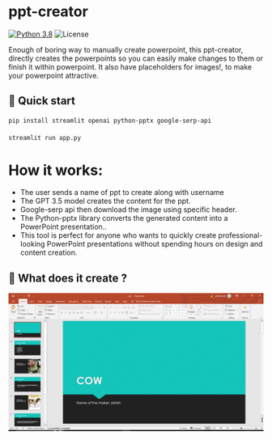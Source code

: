 # ppt-creator
[![Python 3.8](https://img.shields.io/badge/python-3.6-blue.svg)](https://www.python.org/downloads/release/python-360/)
![License](https://img.shields.io/github/license/AI4Finance-Foundation/fingpt.svg?color=brightgreen)

Enough of boring way to manually create powerpoint, this ppt-creator, directly creates the powerpoints so you can easily make changes to them or finish it within powerpoint.
It also have placeholders for images!, to make your powerpoint attractive.

## 🔧 Quick start
```bash
pip install streamlit openai python-pptx google-serp-api

streamlit run app.py
```
# How it works:
- The user sends a name of ppt to create along with username
- The GPT 3.5 model creates the content for the ppt.
- Google-serp api then download the image using specific header.
- The Python-pptx library converts the generated content into a PowerPoint presentation..
- This tool is perfect for anyone who wants to quickly create professional-looking PowerPoint presentations without spending hours on design and content creation.

## 📝 What does it create ?
![alt text](https://github.com/ashishjamarkattel/ppt-creator/blob/master/assets/cow-ppt.PNG)
